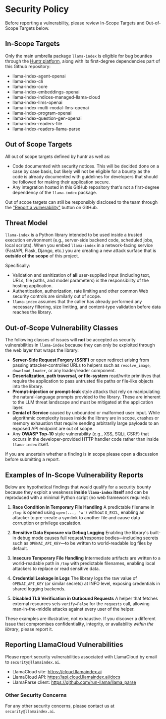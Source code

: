 # Security Policy

Before reporting a vulnerability, please review In-Scope Targets and Out-of-Scope Targets below.

## In-Scope Targets

Only the main umbrella package `llama-index` is eligible for bug bounties through the
[Huntr platform](https://huntr.com/repos/run-llama/llama_index), along with its first-degree dependencies part of this
Github repository:

- llama-index-agent-openai
- llama-index-cli
- llama-index-core
- llama-index-embeddings-openai
- llama-index-indices-managed-llama-cloud
- llama-index-llms-openai
- llama-index-multi-modal-llms-openai
- llama-index-program-openai
- llama-index-question-gen-openai
- llama-index-readers-file
- llama-index-readers-llama-parse

## Out of Scope Targets

All out of scope targets defined by huntr as well as:

- Code documented with security notices. This will be decided done on a case by
  case basis, but likely will not be eligible for a bounty as the code is already
  documented with guidelines for developers that should be followed for making their
  application secure.
- Any integration hosted in this GitHub repository that's not a first-degree dependency
  of the `llama-index` package.

Out of scope targets can still be responsibly disclosed to the team through the
["Report a vulnerability"](https://github.com/run-llama/llama_index/security/advisories/new) button on GitHub.

## Threat Model

`llama-index` is a Python library intended to be used inside a trusted execution environment (e.g., server-side backend code, scheduled jobs, local scripts). When you embed `llama-index` in a network-facing service (FastAPI, Flask, Django, etc.) you are creating a new attack surface that is **outside of the scope** of this project.

Specifically:

- Validation and sanitization of **all** user-supplied input (including text, URLs, file paths, and model parameters) is the responsibility of the hosting application.
- Authentication, authorization, rate limiting and other common Web security controls are similarly out of scope.
- `llama-index` assumes that the caller has already performed any necessary filtering, size limiting, and content-type validation before data reaches the library.

## Out-of-Scope Vulnerability Classes

The following classes of issues will **not** be accepted as security vulnerabilities in `llama-index` because they can only be exploited through the web layer that wraps the library:

- **Server-Side Request Forgery (SSRF)** or open redirect arising from passing attacker-controlled URLs to helpers such as `resolve_image`, `download_loader`, or any loader/reader component.
- **Deserialization, path traversal, or file-system** read/write primitives that require the application to pass untrusted file paths or file-like objects into the library.
- **Prompt-injection or prompt-leak** style attacks that rely on manipulating the natural-language prompts provided to the library. These are inherent to the LLM threat landscape and must be mitigated at the application layer.
- **Denial of Service** caused by unbounded or malformed user input. While algorithmic complexity issues inside the library are in scope, crashes or memory exhaustion that require sending arbitrarily large payloads to an exposed API endpoint are out of scope.
- Any **OWASP Top-10** style vulnerability (e.g., XSS, SQLi, CSRF) that occurs in the developer-provided HTTP handler code rather than inside `llama-index` itself.

If you are uncertain whether a finding is in scope please open a discussion before submitting a report.

## Examples of In-Scope Vulnerability Reports

Below are hypothetical findings that would qualify for a security bounty because they exploit a weakness **inside `llama-index` itself** and can be reproduced with a minimal Python script (no web framework required):

1. **Race Condition in Temporary File Handling**
   A predictable filename in `/tmp` is opened using `open(..., 'w')` without `O_EXCL`, enabling an attacker to pre-create a symlink to another file and cause data corruption or privilege escalation.

2. **Sensitive Data Exposure via Debug Logging**
   Enabling the library's built-in debug mode causes full request/response bodies—including secrets such as `OPENAI_API_KEY`—to be written to world-readable log files by default.

3. **Insecure Temporary File Handling**
   Intermediate artifacts are written to a world-readable path in `/tmp` with predictable filenames, enabling local attackers to replace or read sensitive data.

4. **Credential Leakage in Logs**
   The library logs the raw value of `OPENAI_API_KEY` (or similar secrets) at INFO level, exposing credentials in shared logging backends.

5. **Disabled TLS Verification in Outbound Requests**
   A helper that fetches external resources sets `verify=False` for the `requests` call, allowing man-in-the-middle attacks against every user of the helper.

These examples are illustrative, not exhaustive. If you discover a different issue that compromises confidentiality, integrity, or availability _within the library_, please report it.

## Reporting LlamaCloud Vulnerabilities

Please report security vulnerabilities associated with LlamaCloud by email to `security@llamaindex.ai`.

- LlamaCloud site: https://cloud.llamaindex.ai
- LlamaCloud API: https://api.cloud.llamaindex.ai/docs
- LlamaParse client: https://github.com/run-llama/llama_parse

### Other Security Concerns

For any other security concerns, please contact us at `security@llamaindex.ai`.
